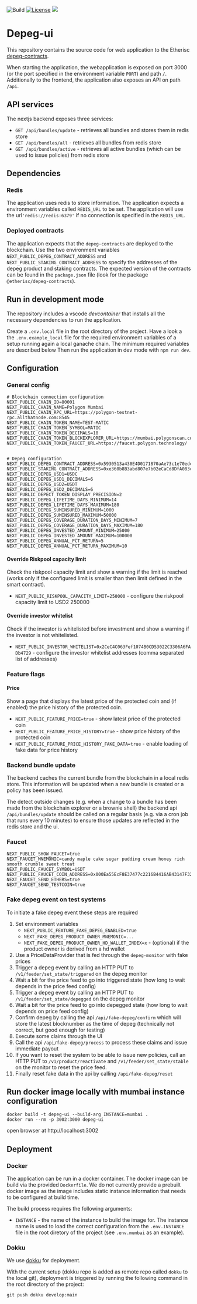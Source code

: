 ![Build](https://github.com/etherisc/depeg-ui/actions/workflows/build.yml/badge.svg)
[![License](https://img.shields.io/badge/License-Apache_2.0-blue.svg)](https://opensource.org/licenses/Apache-2.0)
[![](https://dcbadge.vercel.app/api/server/cVsgakVG4R?style=flat)](https://discord.gg/Qb6ZjgE8)

# Depeg-ui 

This repository contains the source code for web application to the Etherisc [depeg-contracts](https://github.com/etherisc/depeg-contracts).

When starting the application, the webapplication is exposed on port 3000 (or the port specified in the environment variable `PORT`) and path `/`.
Additionally to the frontend, the application also exposes an API on path `/api`.

## API services

The nextjs backend exposes three services:

- `GET /api/bundles/update` - retrieves all bundles and stores them in redis store 
- `GET /api/bundles/all` - retrieves all bundles from redis store
- `GET /api/bundles/active` - retrieves all active bundles (which can be used to issue policies) from redis store 


## Dependencies

### Redis

The application uses redis to store information. The application expects a environment variables called `REDIS_URL` to be set. The application will use the url`'redis://redis:6379'` if no connection is specified in the `REDIS_URL`.

### Deployed contracts

The application expects that the `depeg-contracts` are deployed to the blockchain. Use the two environment variables `NEXT_PUBLIC_DEPEG_CONTRACT_ADDRESS` and `NEXT_PUBLIC_STAKING_CONTRACT_ADDRESS` to specify the addresses of the depeg product and staking contracts.
The expected version of the contracts can be found in the `package.json` file (look for the package `@etherisc/depeg-contracts`).

## Run in development mode 

The repository includes a vscode _devcontainer_ that installs all the necessary dependencies to run the application.

Create a `.env.local` file in the root directory of the project. Have a look a the `.env.example_local` file for the required environment variables of a setup running again a local ganache chain. The minimum required variables are described below
Then run the application in dev mode with `npm run dev`.


## Configuration

### General config

```
# Blockchain connection configuration
NEXT_PUBLIC_CHAIN_ID=80001
NEXT_PUBLIC_CHAIN_NAME=Polygon Mumbai
NEXT_PUBLIC_CHAIN_RPC_URL=https://polygon-testnet-rpc.allthatnode.com:8545
NEXT_PUBLIC_CHAIN_TOKEN_NAME=TEST-MATIC
NEXT_PUBLIC_CHAIN_TOKEN_SYMBOL=MATIC
NEXT_PUBLIC_CHAIN_TOKEN_DECIMALS=18
NEXT_PUBLIC_CHAIN_TOKEN_BLOCKEXPLORER_URL=https://mumbai.polygonscan.com/
NEXT_PUBLIC_CHAIN_TOKEN_FAUCET_URL=https://faucet.polygon.technology/


# Depeg configuration
NEXT_PUBLIC_DEPEG_CONTRACT_ADDRESS=0x5930513a430E4D0171870aAe73c1e70edcc1917d
NEXT_PUBLIC_STAKING_CONTRACT_ADDRESS=0xe360b8B3abd807e7b02eCaCd8DfA083cFF0f4941
NEXT_PUBLIC_DEPEG_USD1=USDC
NEXT_PUBLIC_DEPEG_USD1_DECIMALS=6
NEXT_PUBLIC_DEPEG_USD2=USDT
NEXT_PUBLIC_DEPEG_USD2_DECIMALS=6
NEXT_PUBLIC_DEPECT_TOKEN_DISPLAY_PRECISION=2
NEXT_PUBLIC_DEPEG_LIFETIME_DAYS_MINIMUM=14
NEXT_PUBLIC_DEPEG_LIFETIME_DAYS_MAXIMUM=180
NEXT_PUBLIC_DEPEG_SUMINSURED_MINIMUM=1000
NEXT_PUBLIC_DEPEG_SUMINSURED_MAXIMUM=50000
NEXT_PUBLIC_DEPEG_COVERAGE_DURATION_DAYS_MINIMUM=7
NEXT_PUBLIC_DEPEG_COVERAGE_DURATION_DAYS_MAXIMUM=180
NEXT_PUBLIC_DEPEG_INVESTED_AMOUNT_MINIMUM=25000
NEXT_PUBLIC_DEPEG_INVESTED_AMOUNT_MAXIMUM=100000
NEXT_PUBLIC_DEPEG_ANNUAL_PCT_RETURN=5
NEXT_PUBLIC_DEPEG_ANNUAL_PCT_RETURN_MAXIMUM=10
```

#### Override Riskpool capacity limit

Check the riskpool capacity limit and show a warning if the limit is reached (works only if the configured limit is smaller than then limit defined in the smart contract).

- `NEXT_PUBLIC_RISKPOOL_CAPACITY_LIMIT=250000` - configure the riskpool capacity limit to USD2 250000 

#### Override investor whitelist

Check if the investor is whitelisted before investment and show a warning if the investor is not whitelisted.

- `NEXT_PUBLIC_INVESTOR_WHITELIST=0x2CeC4C063Fef1074B0CD53022C3306A6FADb4729` - configure the investor whitelist addresses (comma separated list of addresses)



### Feature flags
#### Price

Show a page that displays the latest price of the protected coin and (if enabled) the price history of the protected coin.

- `NEXT_PUBLIC_FEATURE_PRICE=true` - show latest price of the protected coin
- `NEXT_PUBLIC_FEATURE_PRICE_HISTORY=true` - show price history of the protected coin
- `NEXT_PUBLIC_FEATURE_PRICE_HISTORY_FAKE_DATA=true` - enable loading of fake data for price history



### Backend bundle update

The backend caches the current bundle from the blockchain in a local redis store. 
This information will be updated when a new bundle is created or a policy has been issued. 

The detect outside changes (e.g. when a change to a bundle has been made from the blockchain explorer or a brownie shell) the backend api `/api/bundles/update` should be called on a regular basis (e.g. via a cron job that runs every 10 minutes) to ensure those updates are reflected in the redis store and the ui.


### Faucet 

```
NEXT_PUBLIC_SHOW_FAUCET=true
NEXT_FAUCET_MNEMONIC=candy maple cake sugar pudding cream honey rich smooth crumble sweet treat
NEXT_PUBLIC_FAUCET_SYMBOL=USDT
NEXT_PUBLIC_FAUCET_COIN_ADDRESS=0x000Ea55EcF8E37477c2216B4416AB43147F32509
NEXT_FAUCET_SEND_ETHERS=true
NEXT_FAUCET_SEND_TESTCOIN=true
```

### Fake depeg event on test systems

To initiate a fake depeg event these steps are required

1. Set environment variables 
    - `NEXT_PUBLIC_FEATURE_FAKE_DEPEG_ENABLED=true` 
    - `NEXT_FAKE_DEPEG_PRODUCT_OWNER_MNEMONIC=...`
    - `NEXT_FAKE_DEPEG_PRODUCT_OWNER_HD_WALLET_INDEX=x` - (optional) if the product owner is derived from a hd wallet 
1. Use a PriceDataProvider that is fed through the `depeg-monitor` with fake prices
1. Trigger a depeg event by calling an HTTP PUT to `/v1/feeder/set_state/triggered` on the depeg monitor
1. Wait a bit for the price feed to go into triggered state (how long to wait depends in the price feed config)
1. Trigger a depeg event by calling an HTTP PUT to `/v1/feeder/set_state/depegged` on the depeg monitor
1. Wait a bit for the price feed to go into depegged state (how long to wait depends on price feed config)
1. Confirm depeg by calling the api `/api/fake-depeg/confirm` which will store the latest blocknumber as the time of depeg (technically not correct, but good enough for testing)
1. Execute some claims through the UI
1. Call the api `/api/fake-depeg/process` to process these claims and issue immediate payout 
1. If you want to reset the system to be able to issue new policies, call an HTTP PUT to `/v1/product/reactivate` and `/v1/feeder/set_state/stable` on the monitor to reset the price feed. 
1. Finally reset fake data in the api by calling `/api/fake-depeg/reset`


## Run docker image locally with mumbai instance configuration

```
docker build -t depeg-ui --build-arg INSTANCE=mumbai .
docker run --rm -p 3002:3000 depeg-ui
```

open browser at http://localhost:3002


## Deployment

### Docker

The application can be run in a docker container. The docker image can be build via the provided `Dockerfile`. We do not currently provide a prebuilt docker image as the image includes static instance information that needs to be configured at build time.

The build process requires the following arguments:

- `INSTANCE` - the name of the instance to build the image for. The instance name is used to load the correct configuration from the `.env.INSTANCE` file in the root diretory of the project (see `.env.mumbai` as an example). 

### Dokku

We use [dokku](https://dokku.com/) for deployment. 

With the current setup (dokku repo is added as remote repo called `dokku` to the local git), deployment is triggered by running the following command in the root directory of the project:

```
git push dokku develop:main
```

